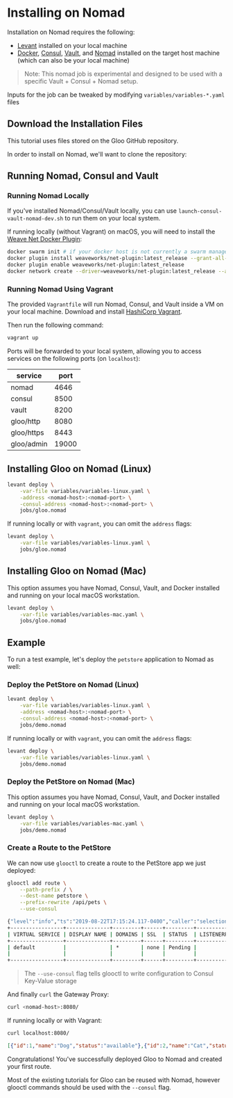 # Installing on Nomad

Installation on Nomad requires the following:
- [Levant](https://github.com/jrasell/levant) installed on your local machine
- [Docker](https://github.com/jrasell/levant), [Consul](https://www.consul.io), [Vault](https://www.vaultproject.io), and [Nomad](https://www.nomadproject.io/) installed on the target host machine (which can also be your local machine)

> Note: This nomad job is experimental and designed to be used with a specific Vault + Consul + Nomad setup.

Inputs for the job can be tweaked by modifying `variables/variables-*.yaml` files

## Download the Installation Files

This tutorial uses files stored on the Gloo GitHub repository.

In order to install on Nomad, we'll want to clone the repository:



## Running Nomad, Consul and Vault

### Running Nomad Locally

If you've installed Nomad/Consul/Vault locally, you can use `launch-consul-vault-nomad-dev.sh` to run them on your local system.

If running locally (without Vagrant) on macOS, you will need to install the [Weave Net Docker Plugin](https://www.weave.works/docs/net/latest/install/plugin/plugin-v2/):

```bash
docker swarm init # if your docker host is not currently a swarm manager
docker plugin install weaveworks/net-plugin:latest_release --grant-all-permissions
docker plugin enable weaveworks/net-plugin:latest_release
docker network create --driver=weaveworks/net-plugin:latest_release --attachable weave

```

### Running Nomad Using Vagrant 

The provided `Vagrantfile` will run Nomad, Consul, and Vault inside a VM on your local machine. Download and install [HashiCorp Vagrant](https://www.vagrantup.com).

Then run the following command:

```bash
vagrant up
```

Ports will be forwarded to your local system, allowing you to access services on the following ports (on `localhost`):

|  service  | port | 
| ----- | ---- |  
| nomad | 4646 | 
| consul | 8500 | 
| vault | 8200 | 
| gloo/http | 8080 | 
| gloo/https | 8443 | 
| gloo/admin | 19000 | 

## Installing Gloo on Nomad (Linux)

```bash
levant deploy \
    -var-file variables/variables-linux.yaml \
    -address <nomad-host>:<nomad-port> \
    -consul-address <nomad-host>:<nomad-port> \
    jobs/gloo.nomad
```

If running locally or with `vagrant`, you can omit the `address` flags:

```bash
levant deploy \
    -var-file variables/variables-linux.yaml \
    jobs/gloo.nomad
```

## Installing Gloo on Nomad (Mac)

This option assumes you have Nomad, Consul, Vault, and Docker installed and running on your local macOS workstation.

```bash
levant deploy \
    -var-file variables/variables-mac.yaml \
    jobs/gloo.nomad
```

## Example

To run a test example, let's deploy the `petstore` application to Nomad as well:


### Deploy the PetStore on Nomad (Linux)

```bash
levant deploy \
    -var-file variables/variables-linux.yaml \
    -address <nomad-host>:<nomad-port> \
    -consul-address <nomad-host>:<nomad-port> \
    jobs/demo.nomad
```

If running locally or with `vagrant`, you can omit the `address` flags:

```bash
levant deploy \
    -var-file variables/variables-linux.yaml \
    jobs/demo.nomad
```

### Deploy the PetStore on Nomad (Mac)

This option assumes you have Nomad, Consul, Vault, and Docker installed and running on your local macOS workstation.

```bash
levant deploy \
    -var-file variables/variables-mac.yaml \
    jobs/demo.nomad
```


### Create a Route to the PetStore

We can now use `glooctl` to create a route to the PetStore app we just deployed:

```bash
glooctl add route \
    --path-prefix / \
    --dest-name petstore \
    --prefix-rewrite /api/pets \
    --use-consul
```

```bash
{"level":"info","ts":"2019-08-22T17:15:24.117-0400","caller":"selectionutils/virtual_service.go:100","msg":"Created new default virtual service","virtualService":"virtual_host:<domains:\"*\" > status:<> metadata:<name:\"default\" namespace:\"gloo-system\" > "}
+-----------------+--------------+---------+------+---------+-----------------+--------------------------------+
| VIRTUAL SERVICE | DISPLAY NAME | DOMAINS | SSL  | STATUS  | LISTENERPLUGINS |             ROUTES             |
+-----------------+--------------+---------+------+---------+-----------------+--------------------------------+
| default         |              | *       | none | Pending |                 | / -> gloo-system.petstore      |
|                 |              |         |      |         |                 | (upstream)                     |
+-----------------+--------------+---------+------+---------+-----------------+--------------------------------+
```

> The `--use-consul` flag tells glooctl to write configuration to Consul Key-Value storage

And finally `curl` the Gateway Proxy:

```bash
curl <nomad-host>:8080/
```

If running locally or with Vagrant:

```bash
curl localhost:8080/
```

```json
[{"id":1,"name":"Dog","status":"available"},{"id":2,"name":"Cat","status":"pending"}]
```

Congratulations! You've successfully deployed Gloo to Nomad and created your first route.

Most of the existing tutorials for Gloo can be reused with Nomad, however glooctl commands should be 
used with the `--consul` flag.
